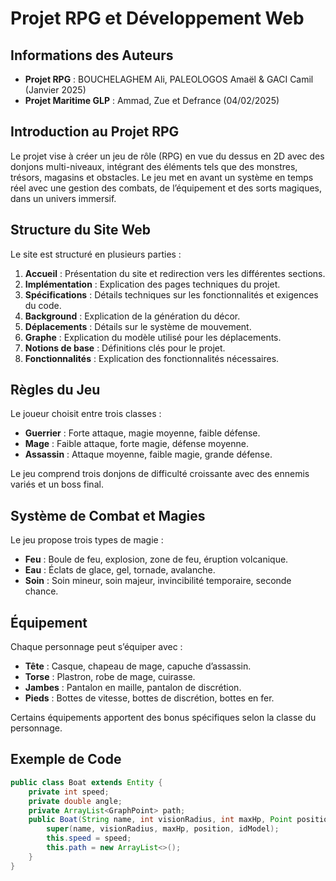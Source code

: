 # Projet RPG et Développement Web

## Informations des Auteurs

- **Projet RPG** : BOUCHELAGHEM Ali, PALEOLOGOS Amaël & GACI Camil (Janvier 2025)
- **Projet Maritime GLP** : Ammad, Zue et Defrance (04/02/2025)

## Introduction au Projet RPG

Le projet vise à créer un jeu de rôle (RPG) en vue du dessus en 2D avec des donjons multi-niveaux, intégrant des éléments tels que des monstres, trésors, magasins et obstacles. Le jeu met en avant un système en temps réel avec une gestion des combats, de l’équipement et des sorts magiques, dans un univers immersif.

## Structure du Site Web

Le site est structuré en plusieurs parties :

1. **Accueil** : Présentation du site et redirection vers les différentes sections.
2. **Implémentation** : Explication des pages techniques du projet.
3. **Spécifications** : Détails techniques sur les fonctionnalités et exigences du code.
4. **Background** : Explication de la génération du décor.
5. **Déplacements** : Détails sur le système de mouvement.
6. **Graphe** : Explication du modèle utilisé pour les déplacements.
7. **Notions de base** : Définitions clés pour le projet.
8. **Fonctionnalités** : Explication des fonctionnalités nécessaires.

## Règles du Jeu

Le joueur choisit entre trois classes :
- **Guerrier** : Forte attaque, magie moyenne, faible défense.
- **Mage** : Faible attaque, forte magie, défense moyenne.
- **Assassin** : Attaque moyenne, faible magie, grande défense.

Le jeu comprend trois donjons de difficulté croissante avec des ennemis variés et un boss final.

## Système de Combat et Magies

Le jeu propose trois types de magie :
- **Feu** : Boule de feu, explosion, zone de feu, éruption volcanique.
- **Eau** : Éclats de glace, gel, tornade, avalanche.
- **Soin** : Soin mineur, soin majeur, invincibilité temporaire, seconde chance.

## Équipement

Chaque personnage peut s’équiper avec :
- **Tête** : Casque, chapeau de mage, capuche d’assassin.
- **Torse** : Plastron, robe de mage, cuirasse.
- **Jambes** : Pantalon en maille, pantalon de discrétion.
- **Pieds** : Bottes de vitesse, bottes de discrétion, bottes en fer.

Certains équipements apportent des bonus spécifiques selon la classe du personnage.

## Exemple de Code

```java
public class Boat extends Entity {
    private int speed;
    private double angle;
    private ArrayList<GraphPoint> path;
    public Boat(String name, int visionRadius, int maxHp, Point position, String idModel, int speed) {
        super(name, visionRadius, maxHp, position, idModel);
        this.speed = speed;
        this.path = new ArrayList<>();
    }
}
```